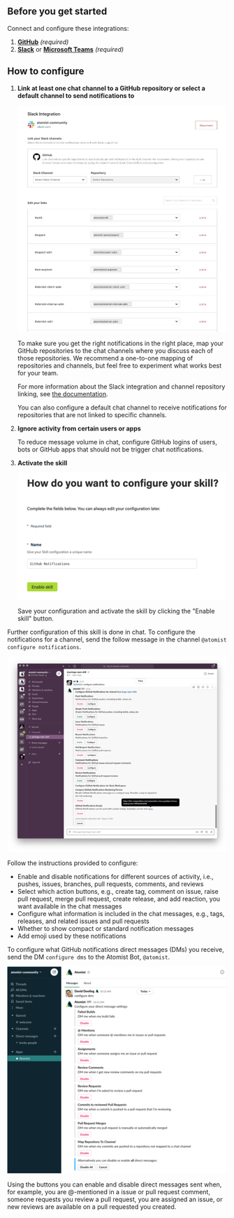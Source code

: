 ## Before you get started

Connect and configure these integrations:

1.  [**GitHub**][github] _(required)_
2.  [**Slack**][slack] or [**Microsoft Teams**][msteams] _(required)_

[github]: https://go.atomist.com/catalog/integration/github "GitHub Integration"
[slack]: https://go.atomist.com/catalog/integration/slack "Slack Integration"
[msteams]:
    https://go.atomist.com/catalog/integration/microsoft-teams
    "Microsoft Teams Integration"

## How to configure

1.  **Link at least one chat channel to a GitHub repository or select a default
    channel to send notifications to**

    ![Slack Integration Configuration](docs/images/slack-integration.png)

    To make sure you get the right notifications in the right place, map your
    GitHub repositories to the chat channels where you discuss each of those
    repositories. We recommend a one-to-one mapping of repositories and
    channels, but feel free to experiment what works best for your team.

    For more information about the Slack integration and channel repository
    linking, see [the documentation](https://docs.atomist.com/user/slack/).
    
    You can also configure a default chat channel to receive notifications
    for repositories that are not linked to specific channels.
    
1.  **Ignore activity from certain users or apps**

    To reduce message volume in chat, configure GitHub logins of users,
    bots or GitHub apps that should not be trigger chat notifications.      

1.  **Activate the skill**

    ![Enable skill](docs/images/enable.png)

    Save your configuration and activate the skill by clicking the "Enable
    skill" button.

Further configuration of this skill is done in chat. To configure the
notifications for a channel, send the follow message in the channel
`@atomist configure notifications`.

![Configure GitHub Notifications](docs/images/configure-notifications.png)

Follow the instructions provided to configure:

-   Enable and disable notifications for different sources of activity, i.e.,
    pushes, issues, branches, pull requests, comments, and reviews
-   Select which action buttons, e.g., create tag, comment on issue, raise pull
    request, merge pull request, create release, and add reaction, you want
    available in the chat messages
-   Configure what information is included in the chat messages, e.g., tags,
    releases, and related issues and pull requests
-   Whether to show compact or standard notification messages
-   Add emoji used by these notifications

To configure what GitHub notifications direct messages (DMs) you receive, send
the DM `configure dms` to the Atomist Bot, `@atomist`.

![Configure GitHub Direct Messages](docs/images/configure-dms.png)

Using the buttons you can enable and disable direct messages sent when, for
example, you are @-mentioned in a issue or pull request comment, someone
requests you review a pull request, you are assigned an issue, or new reviews
are available on a pull requested you created.

